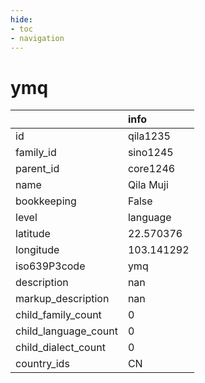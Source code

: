 ```yaml
---
hide:
- toc
- navigation
---
```

# ymq
|                      | info       |
|:---------------------|:-----------|
| id                   | qila1235   |
| family_id            | sino1245   |
| parent_id            | core1246   |
| name                 | Qila Muji  |
| bookkeeping          | False      |
| level                | language   |
| latitude             | 22.570376  |
| longitude            | 103.141292 |
| iso639P3code         | ymq        |
| description          | nan        |
| markup_description   | nan        |
| child_family_count   | 0          |
| child_language_count | 0          |
| child_dialect_count  | 0          |
| country_ids          | CN         |